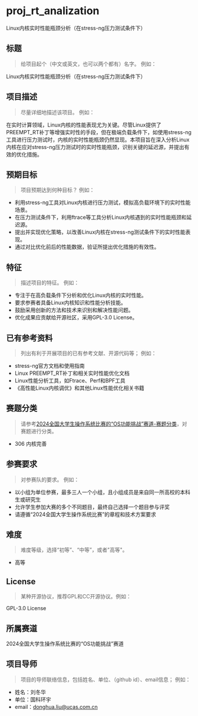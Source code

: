 # proj_rt_analization
Linux内核实时性能瓶颈分析（在stress-ng压力测试条件下）
## 标题

> 给项目起个（中文或英文，也可以两个都有）名字。 例如：

Linux内核实时性能瓶颈分析（在stress-ng压力测试条件下）

## 项目描述

> 尽量详细地描述该项目。 例如：

在实时计算领域，Linux内核的性能表现尤为关键。尽管Linux提供了PREEMPT_RT补丁等增强实时性的手段，但在极端负载条件下，如使用stress-ng工具进行压力测试时，内核的实时性能瓶颈仍然显现。本项目旨在深入分析Linux内核在应对stress-ng压力测试时的实时性能瓶颈，识别关键的延迟源，并提出有效的优化措施。



## 预期目标

> 项目预期达到何种目标？ 例如：

- 利用stress-ng工具对Linux内核进行压力测试，模拟高负载环境下的实时性能场景。
- 在压力测试条件下，利用ftrace等工具分析Linux内核遇到的实时性能瓶颈和延迟源。
- 提出并实现优化策略，以改善Linux内核在stress-ng测试条件下的实时性能表现。
- 通过对比优化前后的性能数据，验证所提出优化措施的有效性。


## 特征

> 描述项目的特征。 例如：

- 专注于在高负载条件下分析和优化Linux内核的实时性能。
- 要求参赛者具备Linux内核知识和性能分析技能。
- 鼓励采用创新的方法和技术来识别和解决性能问题。
- 优化成果应贡献给开源社区，采用GPL-3.0 License。


## 已有参考资料

> 列出有利于开展项目的已有参考文献、开源代码等； 例如：

- stress-ng官方文档和使用指南
- Linux PREEMPT_RT补丁和相关实时性能优化文档
- Linux性能分析工具，如Ftrace、Perf和BPF工具
- 《高性能Linux内核调优》和其他Linux性能优化相关书籍

## 赛题分类

> 请参考[2024全国大学生操作系统比赛的“OS功能挑战”赛道-赛题分类](https://docs.qq.com/doc/DS2FvdWVoYVBXR0Ni)，对赛题进行分类。

- 306 内核完善

## 参赛要求

> 对参赛队的要求。 例如：

- 以小组为单位参赛，最多三人一个小组，且小组成员是来自同一所高校的本科生或研究生
- 允许学生参加大赛的多个不同题目，最终自己选择一个题目参与评奖
- 请遵循“2024全国大学生操作系统比赛”的章程和技术方案要求

## 难度

> 难度等级，选择“初等”、“中等”，或者"高等"。
- 高等

## License

> 某种开源协议，推荐GPL和CC开源协议。例如：

GPL-3.0 License

## 所属赛道

2024全国大学生操作系统比赛的“OS功能挑战”赛道

## 项目导师

> 项目的导师联络信息，包括姓名、单位、（github id）、email信息； 例如：

- 姓名：刘冬华
- 单位：国科环宇
- email：[donghua.liu@ucas.com.cn](mailto:donghua.liu@ucas.com.cn)
